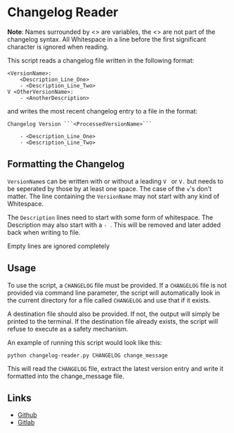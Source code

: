# Changelog Reader

**Note**: Names surrounded by <> are variables, the <> are not part of the
changelog syntax. All Whitespace in a line before the first significant
character is ignored when reading.

This script reads a changelog file written in the following format:

    <VersionName>:
        <Description_Line_One>
        - <Description_Line_Two>
    V <OtherVersionName>:
        - <AnotherDescription>

and writes the most recent changelog entry to a file in the format:

    Changelog Version ```<ProcessedVersionName>```

        - <Description_Line_One>
        - <Description_Line_Two>

## Formatting the Changelog

```VersionName```s can be written with or without a leading ```V ``` or ```V.```
but needs to be seperated by those by at least one space. The case of the
```v```'s don't matter. The line containing the ```VersionName``` may not
start with any kind of Whitespace.

The ```Description``` lines need to start with some form of whitespace. The 
Description may also start with a ```- ```. This will be removed and later
added back when writing to file.

Empty lines are ignored completely

## Usage

To use the script, a ```CHANGELOG``` file must be provided. If a ```CHANGELOG```
file is not provided via command line parameter, the script will automatically
look in the current directory for a file called ```CHANGELOG``` and use that if
it exists.

A destination file should also be provided. If not, the output will simply be
printed to the terminal. If the destination file already exists, the script
will refuse to execute as a safety mechanism.

An example of running this script would look like this:

    python changelog-reader.py CHANGELOG change_message

This will read the ```CHANGELOG``` file, extract the latest version entry
and write it formatted into the change_message file.

## Links

* [Github](https://github.com/namboy94/changelog-reader)
* [Gitlab](https://gitlab.namibsun.net/namboy94/changelog-reader)
